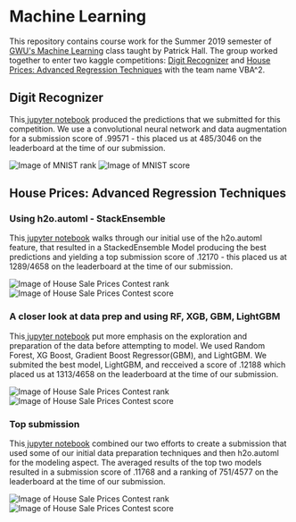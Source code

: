 # Machine Learning

This repository contains course work for the Summer 2019 semester of <a href= "https://github.com/jphall663/GWU_data_mining" rel="nofollow">GWU's Machine Learning</a> class taught by Patrick Hall. The group worked together to enter two kaggle competitions: <a href="https://www.kaggle.com/c/digit-recognizer" rel="nofollow">Digit Recognizer</a> and <a href="https://www.kaggle.com/c/house-prices-advanced-regression-techniques" rel="nofollow">House Prices: Advanced Regression Techniques</a> with the team name VBA^2.

## Digit Recognizer

This<a href= "https://github.com/britcbish/dsnc6290-coursework/blob/master/MNIST.ipynb" rel = "nofollow"> jupyter notebook</a> produced the predictions that we submitted for this competition. We use a convolutional neural network and data augmentation for a submission score of .99571 - this placed us at 485/3046 on the leaderboard at the time of our submission.

![Image of MNIST rank](https://github.com/britcbish/dsnc6290-coursework/blob/master/MNISTrank.jpg)
![Image of MNIST score](https://github.com/britcbish/dsnc6290-coursework/blob/master/MNISTscore.jpg)

## House Prices: Advanced Regression Techniques

### Using h2o.automl - StackEnsemble
This<a href= "https://github.com/britcbish/dsnc6290-coursework/blob/master/House Sale Prices - H2OAUTOMIL.ipynb" rel = "nofollow"> jupyter notebook</a> walks through our initial use of the h2o.automl feature, that resulted in a StackedEnsemble Model producing the best predictions and yielding a top submission score of .12170 - this placed us at 1289/4658 on the leaderboard at the time of our submission.
 
![Image of House Sale Prices Contest rank](https://github.com/britcbish/dsnc6290-coursework/blob/master/h2o_automl_rank.PNG)
![Image of House Sale Prices Contest score](https://github.com/britcbish/dsnc6290-coursework/blob/master/h2o_automl%20score.PNG)

### A closer look at data prep and using RF, XGB, GBM, LightGBM
This<a href= "https://github.com/britcbish/dsnc6290-coursework/blob/master/House%20Prices.ipynb" rel = "nofollow"> jupyter notebook</a> put more emphasis on the exploration and preparation of the data before attempting to model. We used Random Forest, XG Boost, Gradient Boost Regressor(GBM), and LightGBM. We submited the best model, LightGBM, and recceived a score of .12188 which placed us at 1313/4658 on the leaderboard at the time of our submission.
 
![Image of House Sale Prices Contest rank](https://github.com/britcbish/dsnc6290-coursework/blob/master/HousePricesRank.PNG)
![Image of House Sale Prices Contest score](https://github.com/britcbish/dsnc6290-coursework/blob/master/HousePricesScore.PNG)

### Top submission
This<a href= "https://github.com/britcbish/dsnc6290-coursework/blob/master/HPART.ipynb" rel = "nofollow"> jupyter notebook</a> combined our two efforts to create a submission that used some of our initial data preparation techniques and then h2o.automl for the modeling aspect. The averaged results of the top two models resulted in a submission score of .11768 and a ranking of 751/4577 on the leaderboard at the time of our submission.

![Image of House Sale Prices Contest rank](https://github.com/britcbish/dsnc6290-coursework/blob/master/HPARTrank.JPG)
![Image of House Sale Prices Contest score](https://github.com/britcbish/dsnc6290-coursework/blob/master/HPARTscore.JPG)
